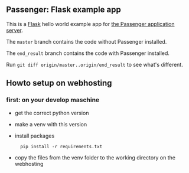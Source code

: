 ## Passenger: Flask example app

This is a [Flask](http://flask.pocoo.org/) hello world example app for [the Passenger application server](https://www.phusionpassenger.com/).

The `master` branch contains the code without Passenger installed.

The `end_result` branch contains the code with Passenger installed.

Run `git diff origin/master..origin/end_result` to see what's different.

## Howto setup on webhosting
### first: on your develop maschine
- get the correct python version
- make a venv with this version
- install packages

        pip install -r requirements.txt

- copy the files from the venv folder to the working directory on the webhosting
